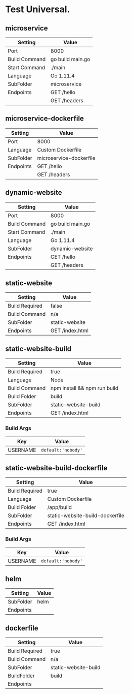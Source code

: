 # Test Universal.

## microservice

| Setting  |  Value  |
|---|---|
| Port  |  8000 |
| Build Command | go build main.go  |
| Start Command  |  ./main |
| Language  |  Go 1.11.4 |
| SubFolder | microservice |
| Endpoints | GET /hello |
| | GET /headers|

## microservice-dockerfile

| Setting  |  Value  |
|---|---|
| Port  |  8000 |
| Language  |  Custom Dockerfile |
| SubFolder | microservice-dockerfile |
| Endpoints | GET /hello |
| | GET /headers|

## dynamic-website

| Setting  |  Value  |
|---|---|
| Port  |  8000 |
| Build Command | go build main.go  |
| Start Command  |  ./main |
| Language  |  Go 1.11.4 |
| SubFolder | dynamic-website |
| Endpoints | GET /hello |
| | GET /headers|

## static-website

| Setting  |  Value  |
|---|---|
| Build Required | false  |
| Build Command | n/a  |
| SubFolder | static-website |
| Endpoints | GET /index.html |

## static-website-build

| Setting  |  Value  |
|---|---|
| Build Required | true  |
| Language  |  Node |
| Build Command | npm install && npm run build  |
| Build Folder | build |
| SubFolder | static-website-build |
| Endpoints | GET /index.html |

### Build Args

| Key  |  Value  |
|---|---|
| USERNAME | `default:'nobody'` |

## static-website-build-dockerfile

| Setting  |  Value  |
|---|---|
| Build Required | true  |
| Language  |  Custom Dockerfile |
| Build Folder | /app/build |
| SubFolder | static-website-build-dockerfile |
| Endpoints | GET /index.html |

### Build Args

| Key  |  Value  |
|---|---|
| USERNAME | `default:'nobody'` |

## helm

| Setting  |  Value  |
|---|---|
| SubFolder | helm |
| Endpoints |  |


## dockerfile

| Setting  |  Value  |
|---|---|
| Build Required | true  |
| Build Command | n/a  |
| SubFolder | static-website-build |
| BuildFolder | build |
| Endpoints |  |
